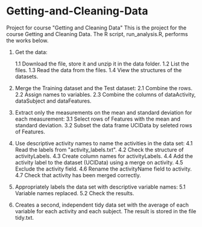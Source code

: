 # Getting-and-Cleaning-Data
Project for course "Getting and Cleaning Data"
This is the project for the course Getting and Cleaning Data. The R script, run_analysis.R, performs the works below.

1. Get the data:

   1.1 Download the file, store it and unzip it in the data folder.
   1.2 List the files.
   1.3 Read the data from the files.
   1.4 View the structures of the datasets.

2. Merge the Training dataset and the Test dataset:
   2.1 Combine the rows.
   2.2 Assign names to variables.
   2.3 Combine the columns of dataActivity, dataSubject and dataFeatures.

3. Extract only the measurements on the mean and standard deviation for each measurement:
   3.1 Select rows of Features with the mean and standard deviation.
   3.2 Subset the data frame UCIData by seleted rows of Features.

4. Use descriptive activity names to name the activities in the data set:
   4.1 Read the labels from "activity_labels.txt".
   4.2 Check the structure of activityLabels.
   4.3 Create column names for activityLabels.
   4.4 Add the activity label to the dataset (UCIData) using a merge on activity.
   4.5 Exclude the activity field.
   4.6 Rename the activityName field to activity.
   4.7 Check that activity has been merged correctly.

5. Appropriately labels the data set with descriptive variable names:
   5.1 Variable names replaced.
   5.2 Check the results.

6. Creates a second, independent tidy data set with the average of each variable for each activity and each subject. The result is stored in the file tidy.txt.
